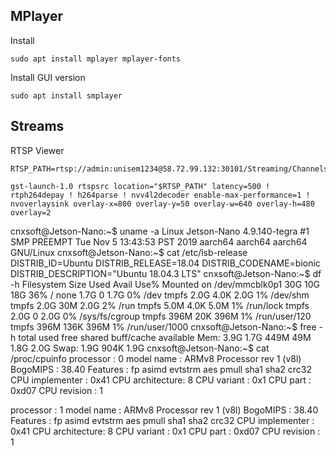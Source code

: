 ## MPlayer

Install

	sudo apt install mplayer mplayer-fonts

Install GUI version

	sudo apt install smplayer


## Streams

RTSP Viewer

	RTSP_PATH=rtsp://admin:unisem1234@58.72.99.132:30101/Streaming/Channels/101/

	gst-launch-1.0 rtspsrc location="$RTSP_PATH" latency=500 ! rtph264depay ! h264parse ! nvv4l2decoder enable-max-performance=1 ! nvoverlaysink overlay-x=800 overlay-y=50 overlay-w=640 overlay-h=480 overlay=2


cnxsoft@Jetson-Nano:~$ uname -a
Linux Jetson-Nano 4.9.140-tegra #1 SMP PREEMPT Tue Nov 5 13:43:53 PST 2019 aarch64 aarch64 aarch64 GNU/Linux
cnxsoft@Jetson-Nano:~$ cat /etc/lsb-release 
DISTRIB_ID=Ubuntu
DISTRIB_RELEASE=18.04
DISTRIB_CODENAME=bionic
DISTRIB_DESCRIPTION="Ubuntu 18.04.3 LTS"
cnxsoft@Jetson-Nano:~$ df -h
Filesystem      Size  Used Avail Use% Mounted on
/dev/mmcblk0p1   30G   10G   18G  36% /
none            1.7G     0  1.7G   0% /dev
tmpfs           2.0G  4.0K  2.0G   1% /dev/shm
tmpfs           2.0G   30M  2.0G   2% /run
tmpfs           5.0M  4.0K  5.0M   1% /run/lock
tmpfs           2.0G     0  2.0G   0% /sys/fs/cgroup
tmpfs           396M   20K  396M   1% /run/user/120
tmpfs           396M  136K  396M   1% /run/user/1000
cnxsoft@Jetson-Nano:~$ free -h
              total        used        free      shared  buff/cache   available
Mem:           3.9G        1.7G        449M         49M        1.8G        2.0G
Swap:          1.9G        904K        1.9G
cnxsoft@Jetson-Nano:~$ cat /proc/cpuinfo 
processor : 0
model name : ARMv8 Processor rev 1 (v8l)
BogoMIPS : 38.40
Features : fp asimd evtstrm aes pmull sha1 sha2 crc32
CPU implementer : 0x41
CPU architecture: 8
CPU variant : 0x1
CPU part : 0xd07
CPU revision : 1
 
processor : 1
model name : ARMv8 Processor rev 1 (v8l)
BogoMIPS : 38.40
Features : fp asimd evtstrm aes pmull sha1 sha2 crc32
CPU implementer : 0x41
CPU architecture: 8
CPU variant : 0x1
CPU part : 0xd07
CPU revision : 1
